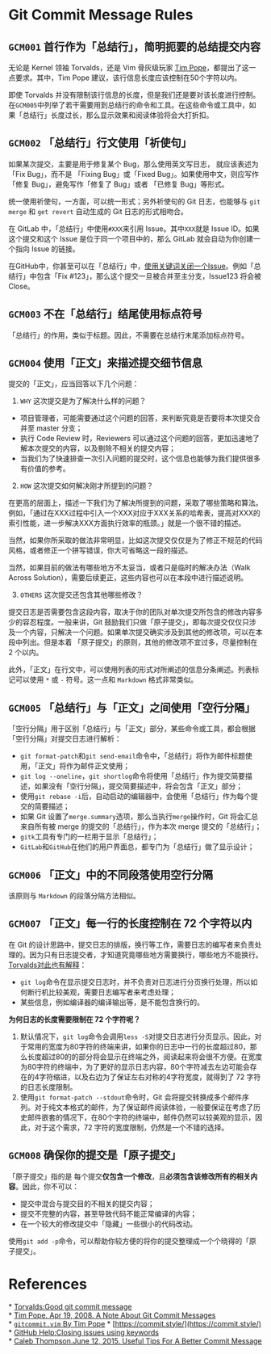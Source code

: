 # Git Commit Message Rules

## `GCM001` 首行作为「总结行」，简明扼要的总结提交内容

无论是 Kernel 领袖 Torvalds，还是 Vim 骨灰级玩家 [Tim Pope](https://tbaggery.com/2008/04/19/a-note-about-git-commit-messages.html)，都提出了这一点要求。其中，Tim Pope 建议，该行信息长度应该控制在50个字符以内。

即使 Torvalds 并没有限制该行信息的长度，但是我们还是要对该长度进行控制。在`GCM005`中列举了若干需要用到总结行的命令和工具。在这些命令或工具中，如果「总结行」长度过长，那么显示效果和阅读体验将会大打折扣。

## `GCM002` 「总结行」行文使用「祈使句」

如果某次提交，主要是用于修复某个 Bug，那么使用英文写日志， 就应该表述为 「Fix Bug」，而不是 「Fixing Bug」或「Fixed Bug」。如果使用中文，则应写作「修复 Bug」，避免写作「修复了 Bug」或者 「已修复 Bug」等形式。

统一使用祈使句，一方面，可以统一形式；另外祈使句的 Git 日志，也能够与 `git merge` 和 `get revert` 自动生成的 Git 日志的形式相吻合。

在 GitLab 中，「总结行」中使用`#XXX`来引用 Issue。其中`XXX`就是 Issue ID。如果这个提交和这个 Issue 是位于同一个项目中的，那么 GitLab 就会自动为你创建一个指向 Issue 的链接。

在GitHub中，你甚至可以在「总结行」中，[使用关键词关闭一个Issue](https://help.github.com/articles/closing-issues-using-keywords/)。例如「总结行」中包含「Fix #123」，那么这个提交一旦被合并至主分支，Issue123 将会被 Close。

## `GCM003` 不在「总结行」结尾使用标点符号

「总结行」的作用，类似于标题。因此，不需要在总结行末尾添加标点符号。                                                                                          

## `GCM004` 使用「正文」来描述提交细节信息

提交的「正文」，应当回答以下几个问题：

1. `WHY` 这次提交是为了解决什么样的问题？

* 项目管理者，可能需要通过这个问题的回答，来判断究竟是否要将本次提交合并至 master 分支；
* 执行 Code Review 时，Reviewers 可以通过这个问题的回答，更加迅速地了解本次提交的内容，以及剔除不相关的提交内容；
* 当我们为了快速排查一次引入问题的提交时，这个信息也能够为我们提供很多有价值的参考。

2. `HOW` 这次提交如何解决刚才所提到的问题？

在更高的层面上，描述一下我们为了解决所提到的问题，采取了哪些策略和算法。例如，「通过在XXX过程中引入一个XXX对应于XXX关系的哈希表，提高对XXX的索引性能，进一步解决XXX方面执行效率的瓶颈。」就是一个很不错的描述。

当然，如果你所采取的做法非常明显，比如这次提交仅仅是为了修正不规范的代码风格，或者修正一个拼写错误，你大可省略这一段的描述。

当然，如果目前的做法有哪些地方不太妥当，或者只是临时的解决办法（Walk Across Solution），需要后续更正，这些内容也可以在本段中进行描述说明。

3. `OTHERS` 这次提交还包含其他哪些修改？

提交日志是否需要包含这段内容，取决于你的团队对单次提交所包含的修改内容多少的容忍程度。一般来讲，Git 鼓励我们只做「原子提交」，即每次提交仅仅只涉及一个内容，只解决一个问题。如果单次提交确实涉及到其他的修改项，可以在本段中列出。但是本着 「原子提交」的原则，其他的修改项不宜过多，尽量控制在 2 个以内。

此外，「正文」在行文中，可以使用列表的形式对所阐述的信息分条阐述。列表标记可以使用 `*` 或 `-` 符号。这一点和 `Markdown` 格式非常类似。

## `GCM005` 「总结行」与「正文」之间使用「空行分隔」

「空行分隔」用于区别「总结行」与「正文」部分，某些命令或工具，都会根据「空行分隔」对提交日志进行解析：

* `git format-patch`和`git send-email`命令中，「总结行」将作为邮件标题使用，「正文」将作为邮件正文使用；
* `git log --oneline`，`git shortlog`命令将使用「总结行」作为提交简要描述，如果没有「空行分隔」，提交简要描述中，将会包含「正文」部分；
* 使用`git rebase -i`后，自动启动的编辑器中，会使用「总结行」作为每个提交的简要描述；
* 如果 Git 设置了`merge.summary`选项，那么当执行`merge`操作时，Git 将会汇总来自所有被 merge 的提交的「总结行」，作为本次 merge 提交的「总结行」；
* `gitk`工具有专门的一栏用于显示「总结行」；
* `GitLab`和`GitHub`在他们的用户界面总，都专门为「总结行」做了显示设计；

## `GCM006` 「正文」中的不同段落使用空行分隔

该原则与 `Markdown` 的段落分隔方法相似。

## `GCM007` 「正文」每一行的长度控制在 72 个字符以内

在 Git 的设计思路中，提交日志的排版，换行等工作，需要日志的编写者来负责处理的。因为只有日志提交者，才知道究竟哪些地方需要换行，哪些地方不能换行。[Torvalds对此也有解释](https://github.com/torvalds/linux/pull/17#issuecomment-5660604)：
* `git log`命令在显示提交日志时，并不负责对日志进行分页换行处理，所以如何断行机比较美观，需要日志编写者来考虑处理；
* 某些信息，例如编译器的编译输出等，是不能包含换行的。

**为何日志的长度需要限制在 72 个字符呢？**

1. 默认情况下，`git log`命令会调用`less -S`对提交日志进行分页显示。因此，对于常用的宽度为80字符的终端来讲，如果你的日志中一行的长度超过80，那么长度超过80的的部分将会显示在终端之外，阅读起来将会很不方便。在宽度为80字符的终端中，为了更好的显示日志内容，80个字符减去左边可能会存在的4字符缩进，以及右边为了保证左右对称的4字符宽度，就得到了 72 字符的日志长度限制。
2. 使用`git format-patch --stdout`命令时，Git 会将提交转换成多个邮件序列。对于纯文本格式的邮件，为了保证邮件阅读体验，一般要保证在考虑了历史邮件嵌套的情况下，在80个字符的终端中，邮件仍然可以较美观的显示，因此，对于这个需求，72 字符的宽度限制，仍然是一个不错的选择。

## `GCM008` 确保你的提交是「原子提交」

「原子提交」指的是 每个提交**仅包含一个修改**，且**必须包含该修改所有的相关内容**。因此，你不可以：
* 提交中混合与提交目的不相关的提交内容；
* 提交不完整的内容，甚至导致代码不能正常编译的内容；
* 在一个较大的修改提交中「隐藏」一些很小的代码改动。

使用`git add -p`命令，可以帮助你较方便的将你的提交整理成一个个晓得的「原子提交」。

# References

* [Torvalds:Good git commit message](https://github.com/Subsurface-divelog/subsurface/commit/b6590150d68df528efd40c889ba6eea476b39873)
* [Tim Pope. Apr 19, 2008. A Note About Git Commit Messages](https://tbaggery.com/2008/04/19/a-note-about-git-commit-messages.html)
* [`gitcommit.vim` By Tim Pope](https://github.com/tpope/vim-git/blob/master/syntax/gitcommit.vim)
* [https://commit.style/](https://commit.style/)
* [GitHub Help:Closing issues using keywords](https://help.github.com/articles/closing-issues-using-keywords/)
* [Caleb Thompson.June 12, 2015. Useful Tips For A Better Commit Message](https://robots.thoughtbot.com/5-useful-tips-for-a-better-commit-message)
